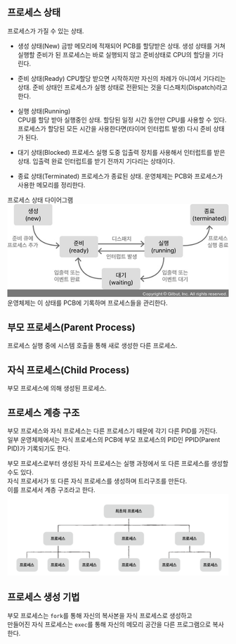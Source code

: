 ## 프로세스 상태  
프로세스가 가질 수 있는 상태.  
- 생성 상태(New)
  금방 메모리에 적재되어 PCB를 할당받은 상태.
  생성 상태를 거쳐 실행할 준비가 된 프로세스는 바로 실행되지 않고 준비상태로 CPU의 할당을 기다린다.
  
- 준비 상태(Ready)
  CPU할당 받으면 시작하지만 자신의 차례가 아니여서 기다리는 상태.
  준비 상태인 프로세스가 실행 상태로 전환되는 것을 디스패치(Dispatch)라고 한다.  
  
- 실행 상태(Running)  
  CPU를 할당 받아 실행중인 상태. 할당된 일정 시간 동안만 CPU를 사용할 수 있다.
  프로세스가 할당된 모든 시간을 사용한다면(타이머 인터럽트 발생) 다시 준비 상태가 된다.
  
- 대기 상태(Blocked)
  프로세스 실행 도중 입출력 장치를 사용해서 인터럽트를 받은 상태.
  입출력 완료 인터럽트를 받기 전까지 기다리는 상태이다.
  
- 종료 상태(Terminated)
  프로세스가 종료된 상태. 운영체제는 PCB와 프로세스가 사용한 메모리를 정리한다.

프로세스 상태 다이어그램  
![프로세스 상태도](/images/process_state.jpg)  
운영체제는 이 상태를 PCB에 기록하며 프로세스들을 관리한다.  

## 부모 프로세스(Parent Process)  
프로세스 실행 중에 시스템 호출을 통해 새로 생성한 다른 프로세스.  

## 자식 프로세스(Child Process)  
부모 프로세스에 의해 생성된 프로세스.  

## 프로세스 계층 구조  
부모 프로세스와 자식 프로세스는 다른 프로세스기 때문에 각기 다른 PID를 가진다.  
일부 운영체제에서는 자식 프로세스의 PCB에 부모 프로세스의 PID인 PPID(Parent PID)가 기록되기도 한다.  

부모 프로세스로부터 생성된 자식 프로세스는 실행 과정에서 또 다른 프로세스를 생성할 수도 있다.  
자식 프로세서가 또 다른 자식 프로세스를 생성하며 트리구조를 만든다.  
이를 프로세서 계층 구조라고 한다.  
![프로세스 계층 구조](/images/process_tree.png)  

## 프로세스 생성 기법  
부모 프로세스는 `fork`를 통해 자신의 복사본을 자식 프로세스로 생성하고  
만들어진 자식 프로세스는 `exec`를 통해 자신의 메모리 공간을 다른 프로그램으로 복사한다.  

